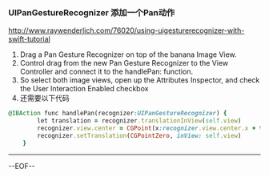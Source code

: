 ### UIPanGestureRecognizer 添加一个Pan动作
http://www.raywenderlich.com/76020/using-uigesturerecognizer-with-swift-tutorial

1. Drag a Pan Gesture Recognizer on top of the banana Image View.
2. Control drag from the new Pan Gesture Recognizer to the View Controller and connect it to the handlePan: function.
3. So select both image views, open up the Attributes Inspector, and check the User Interaction Enabled checkbox
4. 还需要以下代码
```Ruby
@IBAction func handlePan(recognizer:UIPanGestureRecognizer) {
        let translation = recognizer.translationInView(self.view)
        recognizer.view.center = CGPoint(x:recognizer.view.center.x + translation.x,y:recognizer.view.center.y + translation.y)
        recognizer.setTranslation(CGPointZero, inView: self.view)
    }
```

------

--EOF--